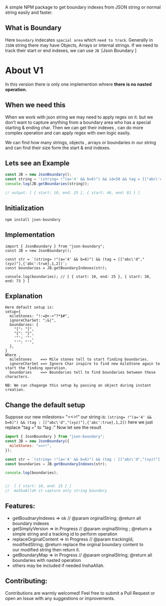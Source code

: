 A simple NPM package to get boundary indexes from JSON string or normal string easily and faster.

## What is Boundary
Here `boundary` indecates `spacial area` which `need to track`. Generally in `JSON` string there may have Objects, Arrays or internal strings. If we need to track their start or end indexes, we can use `JB `[Json Boundary ] 

# About V1
In this version there is only one implemention whrere **there is no nasted operation.**

## When we need this
When we work with json string we may need to apply regex on it. but we don't want to capture anything from a boundary area who has a special starting & ending char. Then we can get their indexes , can do more complex operation and can apply regex with own logic easily.

We can find how many strings, objects , arrays or boundaries in our string and can find their size form the start & end indexes.

## Lets see an Example
```Javascript
const JB = new JsonBoundary();
const string = '(string= !"(a='4' && b=6)") && id=50 && tag = [["abc\'d","(xyz)"],{'abc':true},1,2]';
console.log(JB.getBoundaries(string)); 

// output: [ { start: 10, end: 25 }, { start: 46, end: 81 } ]
```

## Initialization
```
npm install json-boundary
```
## Implementation
```
import { JsonBoundary } from "json-boundary";
const JB = new JsonBoundary();

const str = `(string= !"(a='4' && b=6)") && (tag = [["abc\'d","(xyz)"],{'abc':true},1,2])`;
const boundaries = JB.getBoundaryIndexes(str);

console.log(boundaries); // [ { start: 10, end: 25 }, { start: 38, end: 73 } ]
```
## Explanation
```Basic
Here default setup is: 
setup={
  mileStones: "!:=@<->^?*$#",
  ignoreCharSet: ";&|",
  boundaries: {
    "[": "]",
    "{": "}",
    '"': '"',
    "'": "'",
  },
}
Where ,
  mileStones    ==> Mile stones tell to start finding boundaries.
  ignoreCharSet ==> Ignore Char inspire to find new mileStone again to start the finding operation.
  boundaries    ==> Boundaries tell to find boundaries between these characters.
  
NB: We can chagange this setup by passing an object during instant creation.
```
## Change the default setup
Suppose our new milestons= "=<>!"
our string is: `(string= !"(a='4' && b=6)") && (tag : [["abc\'d","(xyz)"],{'abc':true},1,2])`
here we just replace "tag =" to "tag :"
Now let see the result
```Javascript
import { JsonBoundary } from "json-boundary";
const JB = new JsonBoundary({
  mileStones: "=<>!",
});

const str = `(string= !"(a='4' && b=6)") && (tag : [["abc\'d","(xyz)"],{'abc':true},1,2])`;
const boundaries = JB.getBoundaryIndexes(str);

console.log(boundaries); 


//  [ { start: 10, end: 25 } ] 
//  maShaAllah it capture only string boundary
```

## Features:
* getBoudnaryIndexes ⇒ ok // @param orginalString; @return all boundary indexes
* getSimplyVersion ⇒ in Progress  // @param orginalString ; @return a simple string and a tracking id to perform operation
* replaceOrginalContent ⇒ in Progress   // @param trackingId, modifiedString; @return replace the orginal boundary content to  
                                                our modified string then return it.
* getBoundaryMap ⇒ in Progress  // @param orginalString; @return all boundaries with nasted operation
* others may be included if needed InshaAllah.
## Contributing:
Contributions are warmly welcomed! Feel free to submit a Pull Request or open an Issue with any suggestions or improvements.


